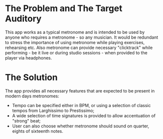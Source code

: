 The Problem and The Target Auditory
===================================
This app works as a typical metronome and is intended to be used by anyone who requires a metronome - so any musician. It would be redundant to stress the importance of using metronome while playing exercises, rehearsing etc. Also metronome can provide necessary "clicktrack" while performing - be it live or during studio sessions - when provided to the player via headphones.

The Solution
============
The app provides all necessary features that are expected to be present in modern days metronomes:
- Tempo can be specified either in BPM, or using a selection of classic tempos from Larghissimo to Prestissimo;
- A wide selection of time signatures is provided to allow accentuation of "strong" beat;
- User can also choose whether metronome should sound on quarter, eights of sixteenth notes.

